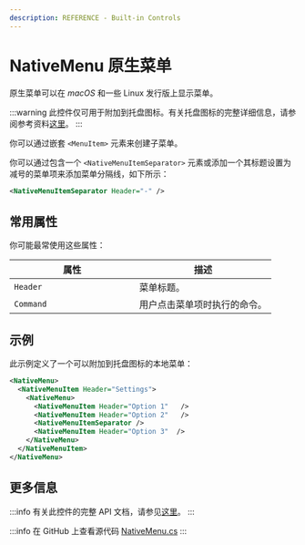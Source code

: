 ```yaml
---
description: REFERENCE - Built-in Controls
---
```


# NativeMenu 原生菜单

原生菜单可以在 _macOS_ 和一些 Linux 发行版上显示菜单。

:::warning
此控件仅可用于附加到托盘图标。有关托盘图标的完整详细信息，请参阅参考资料[这里](detailed-reference/tray-icon.md)。
:::

你可以通过嵌套 `<MenuItem>` 元素来创建子菜单。

你可以通过包含一个 `<NativeMenuItemSeparator>` 元素或添加一个其标题设置为减号的菜单项来添加菜单分隔线，如下所示：

```xml
<NativeMenuItemSeparator Header="-" />
```

## 常用属性

你可能最常使用这些属性：

<table><thead><tr><th width="204">属性</th><th>描述</th></tr></thead><tbody><tr><td><code>Header</code></td><td>菜单标题。</td></tr><tr><td><code>Command</code></td><td>用户点击菜单项时执行的命令。</td></tr></tbody></table>

## 示例

此示例定义了一个可以附加到托盘图标的本地菜单：

```xml
<NativeMenu>
  <NativeMenuItem Header="Settings">
    <NativeMenu>
      <NativeMenuItem Header="Option 1"   />
      <NativeMenuItem Header="Option 2"   />
      <NativeMenuItemSeparator />
      <NativeMenuItem Header="Option 3"  />
    </NativeMenu>
  </NativeMenuItem>
</NativeMenu>
```

## 更多信息

:::info
有关此控件的完整 API 文档，请参见[这里](http://reference.avaloniaui.net/api/Avalonia.Controls/NativeMenu/)。
:::

:::info
在 GitHub 上查看源代码 [NativeMenu.cs](https://github.com/AvaloniaUI/Avalonia/blob/master/src/Avalonia.Controls/NativeMenu.cs)
:::